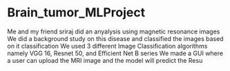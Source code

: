 # Brain_tumor_MLProject
Me and my friend sriraj did an anyalysis using magnetic resonance images
We did a background study on this disease and classified the images based on it classification
We used 3 different Image Classification algorithms namely VGG 16, Resnet 50, and Efficient Net B series
We made a GUI where a user  can upload the MRI image and the model will predict the Resu
